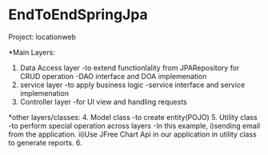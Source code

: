 # EndToEndSpringJpa

Project: locationweb

*Main Layers:
1. Data Access layer
  -to extend functionlality from JPARepository for CRUD operation
  -DAO interface and DOA implemenation
2. service layer
  -to apply business logic
  -service interface and service implemenation
3. Controller layer
  -for UI view and handling requests
  
*other layers/classes:
4. Model class
  -to create entity(POJO)
5. Utility class
  -to perform special operation across layers
  -In this example, i)sending email from the application. ii)Use JFree Chart Api in our application in utility class to generate reports.
6. 
